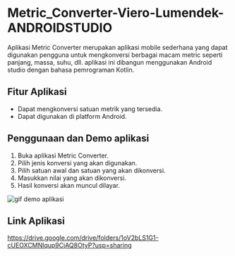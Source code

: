 # Metric_Converter-Viero-Lumendek-ANDROIDSTUDIO
Aplikasi Metric Converter merupakan aplikasi mobile sederhana yang dapat digunakan pengguna untuk mengkonversi berbagai macam metric seperti panjang, massa, suhu, dll. aplikasi ini dibangun menggunakan Android studio dengan bahasa pemrograman Kotlin.

## Fitur Aplikasi
* Dapat mengkonversi satuan metrik yang tersedia.
* Dapat digunakan di platform Android.

## Penggunaan dan Demo aplikasi
1. Buka aplikasi Metric Converter.
2. Pilih jenis konversi yang akan digunakan.
3. Pilih satuan awal dan satuan yang akan dikonversi.
4. Masukkan nilai yang akan dikonversi.
5. Hasil konversi akan muncul dilayar.

![gif demo aplikasi](https://github.com/vierolumendek/Metric_Converter-Viero-Lumendek-ANDROIDSTUDIO/assets/94845251/1911802b-e1b2-4bae-8614-55aa2a7c10d2)

## Link Aplikasi
https://drive.google.com/drive/folders/1oV2bLS1G1-cUEOXCMNlqup9CjAQ8OtyP?usp=sharing
